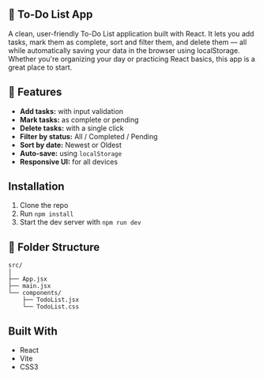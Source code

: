 ## 📝 To-Do List App

A clean, user-friendly To-Do List application built with React. It lets you add tasks, mark them as complete, sort and filter them, and delete them — all while automatically saving your data in the browser using localStorage. Whether you're organizing your day or practicing React basics, this app is a great place to start.

## 🚀 Features 

- **Add tasks:** with input validation  
- **Mark tasks:** as complete or pending  
- **Delete tasks:** with a single click  
- **Filter by status:** All / Completed / Pending  
- **Sort by date:** Newest or Oldest  
- **Auto-save:** using `localStorage`  
- **Responsive UI:** for all devices  
  
## Installation

1. Clone the repo  
2. Run `npm install`  
3. Start the dev server with `npm run dev`

## 📁 Folder Structure
```
src/
│
├── App.jsx
├── main.jsx
└── components/
    ├── TodoList.jsx
    └── TodoList.css
```
## Built With

- React  
- Vite  
- CSS3




